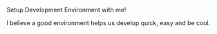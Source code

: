 Setup Development Environment with me!

I believe a good environment helps us develop quick, easy and be cool.

